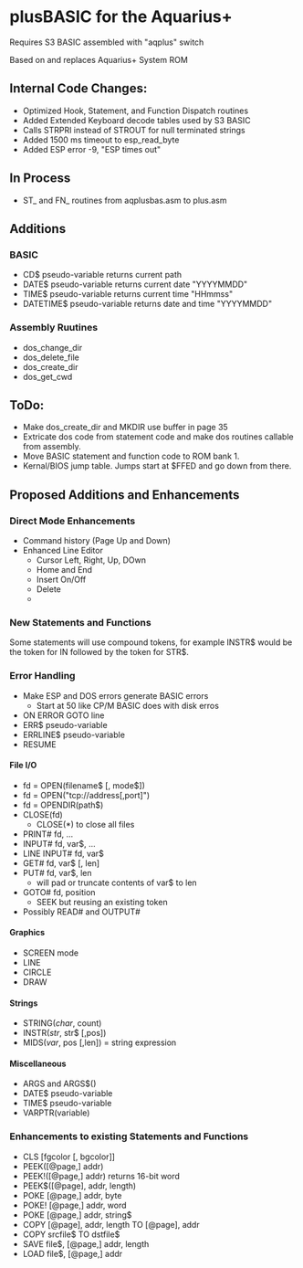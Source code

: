 # plusBASIC for the Aquarius+

Requires S3 BASIC assembled with "aqplus" switch

Based on and replaces Aquarius+ System ROM

## Internal Code Changes:
  - Optimized Hook, Statement, and Function Dispatch routines
  - Added Extended Keyboard decode tables used by S3 BASIC
  - Calls STRPRI instead of STROUT for null terminated strings
  - Added 1500 ms timeout to esp_read_byte
  - Added ESP error -9, "ESP times out"


## In Process
  - ST_ and FN_ routines from aqplusbas.asm to plus.asm


## Additions


### BASIC
  - CD$ pseudo-variable returns current path
  - DATE$ pseudo-variable returns current date "YYYYMMDD"
  - TIME$ pseudo-variable returns current time "HHmmss"
  - DATETIME$ pseudo-variable returns date and time "YYYYMMDD"
  
### Assembly Ruutines
  - dos_change_dir
  - dos_delete_file
  - dos_create_dir
  - dos_get_cwd

## ToDo:
  - Make dos_create_dir and MKDIR use buffer in page 35
  - Extricate dos code from statement code and make dos routines callable from assembly.
  - Move BASIC statement and function code to ROM bank 1.
  - Kernal/BIOS jump table. Jumps start at $FFED and go down from there.
  
## Proposed Additions and Enhancements

### Direct Mode Enhancements
  - Command history (Page Up and Down)
  - Enhanced Line Editor
    - Cursor Left, Right, Up, DOwn
    - Home and End
    - Insert On/Off
    - Delete
    - 
### New Statements and Functions

Some statements will use compound tokens, for example INSTR$ would
be the token for IN followed by the token for STR$.

### Error Handling

  - Make ESP and DOS errors generate BASIC errors
    - Start at 50 like CP/M BASIC does with disk erros
  - ON ERROR GOTO line
  - ERR$ pseudo-variable
  - ERRLINE$ pseudo-variable
  - RESUME

#### File I/O

  - fd = OPEN(filename$ [, mode$])
  - fd = OPEN("tcp://address[,port]")
  - fd = OPENDIR(path$) 
  - CLOSE(fd) 
    - CLOSE(\*) to close all files
  - PRINT# fd, ...
  - INPUT# fd, var$, ...
  - LINE INPUT# fd, var$
  - GET# fd, var$ [, len]
  - PUT# fd, var$, len
    - will pad or truncate contents of var$ to len
  - GOTO# fd, position
    - SEEK but reusing an existing token
  - Possibly READ# and OUTPUT# 

#### Graphics

  - SCREEN mode
  - LINE 
  - CIRCLE 
  - DRAW
  
#### Strings

  - STRING$(char$, count)
  - INSTR$(str$, str$ [,pos])
  - MIDS$(var$, pos [,len]) = string expression

#### Miscellaneous
  
  - ARGS and ARGS$()
  - DATE$ pseudo-variable
  - TIME$ pseudo-variable
  - VARPTR(variable)

### Enhancements to existing Statements and Functions
 
  - CLS [fgcolor [, bgcolor]]
  - PEEK([@page,] addr)
  - PEEK!([@page,] addr) returns 16-bit word
  - PEEK$([@page], addr, length)
  - POKE [@page,] addr, byte
  - POKE! [@page,] addr, word
  - POKE [@page,] addr, string$
  - COPY [@page], addr, length TO [@page], addr
  - COPY srcfile$ TO dstfile$
  - SAVE file$, [@page,] addr, length
  - LOAD file$, [@page,] addr
